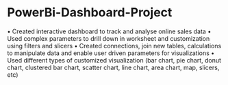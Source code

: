 # PowerBi-Dashboard-Project
•	Created interactive dashboard to track and analyse online sales data
•	Used complex parameters to drill down in worksheet and customization using filters and slicers
•	Created connections, join new tables, calculations to manipulate data and enable user driven parameters for visualizations
•	Used different types of customized visualization (bar chart, pie chart, donut chart, clustered bar chart, scatter chart, line chart, area chart, map, slicers, etc)
